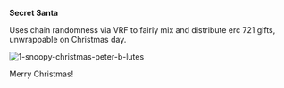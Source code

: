 **Secret Santa**

Uses chain randomness via VRF to fairly mix and distribute erc 721 gifts, unwrappable on Christmas day. 

![1-snoopy-christmas-peter-b-lutes](https://user-images.githubusercontent.com/94731243/146124210-e6c19734-d9a3-4b15-b133-ff26a47d0fd4.jpeg)

Merry Christmas!
